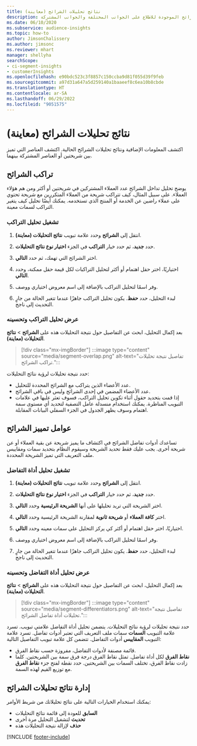 ```yaml
---
title: نتائج تحليلات الشرائح (معاينة)
description: احصل على نتائج تحليلات الشرائح الموجودة للاطلاع على الجوانب المختلفة والجوانب المشتركة.
ms.date: 06/10/2020
ms.subservice: audience-insights
ms.topic: how-to
author: JimsonChalissery
ms.author: jimsonc
ms.reviewer: mhart
manager: shellyha
searchScope:
- ci-segment-insights
- customerInsights
ms.openlocfilehash: e90bdc523c3f8857c150ccba9d81f055d39f9feb
ms.sourcegitcommit: a97d31a647a5d259140a1baaeef8c6ea10b8cbde
ms.translationtype: HT
ms.contentlocale: ar-SA
ms.lasthandoff: 06/29/2022
ms.locfileid: "9051575"
---
```

# <a name="segment-insights-preview"></a>نتائج تحليلات الشرائح (معاينة)

اكتشف المعلومات الإضافية ونتائج تحليلات الشرائح الحالية. اكتشف العناصر التي تميز بين شريحتين أو العناصر المشتركة بينهما.

## <a name="segment-overlap"></a>تراكب الشرائح

يوضح تحليل تداخل الشرائح عدد العملاء المشتركين في شريحتين أو أكثر ومن هم هؤلاء العملاء. على سبيل المثال، كيف تتراكب شريحة من العملاء المتكررين مع شريحة تحتوي على عملاء راضين عن الخدمة أو المنتج الذي تستخدمه.
يمكنك أيضًا تحليل كيف يتغير التراكب لسمات معينة.

### <a name="run-an-overlap-analysis"></a>تشغيل تحليل التراكب

1. انتقل إلى **الشرائح** وحدد علامة تبويب **نتائج التحليلات (معاينة)**.

1. حدد **جديد**، ثم حدد خيار **التراكب** في الجزء **اختيار نوع نتائج التحليلات**.

1. اختر الشرائح التي تهمك، ثم حدد **التالي**.

1. اختياريًا، اختر حقل اهتمام أو أكثر لتحليل التراكبات لكل قيمة حقل ممكنة، وحدد **التالي**.

1. وفر اسمًا لتحليل التراكب بالإضافة إلى اسم معروض اختياري ووصف.

1. لبدء التحليل، حدد **حفظ**. يكون تحليل التراكب جاهزًا عندما تتغير الحالة من جارٍ التحديث إلى ناجح.

### <a name="view-and-optimize-an-overlap-analysis"></a>عرض تحليل التراكب وتحسينه

بعد إكمال التحليل، ابحث عن التفاصيل حول نتيجة التحليلات هذه على **الشرائح** > **نتائج التحليلات (معاينة)**.

> [!div class="mx-imgBorder"]
> :::image type="content" source="media/segment-overlap.png" alt-text="تفاصيل نتيجة تحليلات تراكب الشرائح.":::

حدد نتيجة تحليلات لرؤية نتائج التحليلات:

- عدد الأعضاء الذين يتراكب مع الشرائح المحددة للتحليل.
- عدد الأعضاء المضمن في إحدى الشرائح وليس في باقي الشرائح.
- إذا قمت بتحديد حقول أثناء تكوين تحليل التراكب، فسوف تعثر عليها في علامات التبويب المناظرة. يمكنك استخدام منسدلة عامل التصفية لتحديد أي مستوى سمة اهتمام وسوف يظهر الجدول في الجزء السفلي البيانات المقابلة.

## <a name="segment-differentiators"></a>عوامل تمييز الشرائح

تساعدك أدوات تفاضل الشرائح في اكتشاف ما يميز شريحة عن بقية العملاء أو عن شريحة أخرى. يجب عليك فقط تحديد الشريحة وسيقوم النظام بتحديد سمات ومقاييس ملف التعريف التي تميز الشريحة المحددة.

### <a name="run-a-differentiator-analysis"></a>تشغيل تحليل أداة التفاضل

1. انتقل إلى **الشرائح** وحدد علامة تبويب **نتائج التحليلات (معاينة)**.

1. حدد **جديد**، ثم حدد خيار **التراكب** في الجزء **اختيار نوع نتائج التحليلات**.

1. اختر الشريحة التي تريد تحليلها على أنها **الشريحة الرئيسية** وحدد **التالي**.

1. اختر **كافة العملاء** أو **شريحة ثانوية** لمقارنة الشريحة الرئيسية وحدد **التالي**.

1. اختياريًا، اختر حقل اهتمام أو أكثر كي يركز التحليل على سمات معينه وحدد **التالي**.

1. وفر اسمًا لتحليل التراكب بالإضافة إلى اسم معروض اختياري ووصف.

1. لبدء التحليل، حدد **حفظ**. يكون تحليل التراكب جاهزًا عندما تتغير الحالة من جارٍ التحديث إلى ناجح.

### <a name="view-and-optimize-a-differentiators-analysis"></a>عرض تحليل أداة التفاضل وتحسينه

بعد إكمال التحليل، ابحث عن التفاصيل حول نتيجة التحليلات هذه على **الشرائح** > **نتائج التحليلات (معاينة)**.

> [!div class="mx-imgBorder"]
> :::image type="content" source="media/segment-differentiators.png" alt-text="تفاصيل نتيجة تحليلات أداة تفاضل الشرائح.":::

حدد نتيجة تحليلات لرؤية نتائج التحليلات. يتضمن تحليل أداة التفاضل علامتي تبويب. تسرد علامة التبويب **السمات** سمات ملف التعريف التي تعتبر أدوات تفاضل. تسرد علامة التبويب **المقاييس** أدوات التفاضل. تتضمن كل علامة تبويب التفاصيل التالية:

- قائمة مصنفة لأدوات التفاضل، مفروزة حسب نقاط الفرق.
- **نقاط الفرق** لكل أداة تفاضل. تمثل نقاط الفرق درجة فرق سمة بين الشريحتين. كلما زادت نقاط الفرق، تختلف السمات بين الشريحتين. حدد نقطة لفتح جزء **نقاط الفرق** مع توزيع القيم لهذه السمة.

## <a name="manage-segment-insights"></a>إدارة نتائج تحليلات الشرائح

يمكنك استخدام الخيارات التالية على نتائج تحليلاتك من شريط الأوامر:

- **السابق** للعودة إلى قائمة نتائج التحليلات
- **تحديث** لتشغيل التحليل مرة أخرى
- **حذف** لإزالة نتيجة التحليلات هذه


[!INCLUDE [footer-include](includes/footer-banner.md)]
